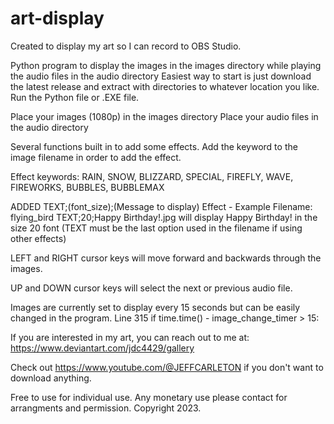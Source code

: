 # art-display

Created to display my art so I can record to OBS Studio.

Python program to display the images in the images directory while playing the audio files in the audio directory
Easiest way to start is just download the latest release and extract with directories to whatever location you like. Run the Python file or .EXE file.

Place your images (1080p) in the images directory
Place your audio files in the audio directory

Several functions built in to add some effects. Add the keyword to the image filename in order to add the effect.

Effect keywords: RAIN, SNOW, BLIZZARD, SPECIAL, FIREFLY, WAVE, FIREWORKS, BUBBLES, BUBBLEMAX

ADDED TEXT;(font_size);(Message to display) Effect - Example Filename: flying_bird TEXT;20;Happy Birthday!.jpg will display Happy Birthday! in the size 20 font
(TEXT must be the last option used in the filename if using other effects)

LEFT and RIGHT cursor keys will move forward and backwards through the images.

UP and DOWN cursor keys will select the next or previous audio file.

Images are currently set to display every 15 seconds but can be easily changed in the program. Line 315    if time.time() - image_change_timer > 15:

If you are interested in my art, you can reach out to me at: https://www.deviantart.com/jdc4429/gallery

Check out https://www.youtube.com/@JEFFCARLETON if you don't want to download anything.

Free to use for individual use.  Any monetary use please contact for arrangments and permission. Copyright 2023.
